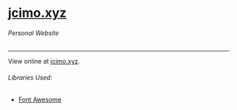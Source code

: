 # [jcimo.xyz](http://jcimo.xyz)
###### Personal Website
---
View online at [jcimo.xyz](http://jcimo.xyz).

###### Libraries Used:
- [Font Awesome](http://fontawesome.io)
